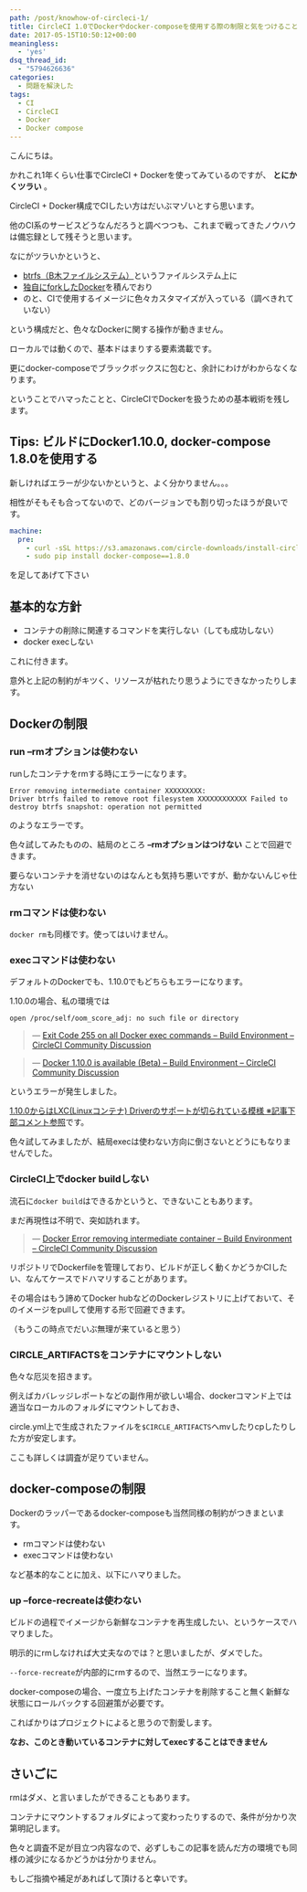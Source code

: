 ```yaml
---
path: /post/knowhow-of-circleci-1/
title: CircleCI 1.0でDockerやdocker-composeを使用する際の制限と気をつけること
date: 2017-05-15T10:50:12+00:00
meaningless:
  - 'yes'
dsq_thread_id:
  - "5794626636"
categories:
  - 問題を解決した
tags:
  - CI
  - CircleCI
  - Docker
  - Docker compose
---
```

こんにちは。
  
かれこれ1年くらい仕事でCircleCI + Dockerを使ってみているのですが、 **とにかくツラい** 。
  
CircleCI + Docker構成でCIしたい方はだいぶマゾいとすら思います。
  
他のCI系のサービスどうなんだろうと調べつつも、これまで戦ってきたノウハウは備忘録として残そうと思います。

なにがツラいかというと、

  * [btrfs（B木ファイルシステム）](https://ja.wikipedia.org/wiki/Btrfs)というファイルシステム上に
  * [独自にforkしたDocker](https://github.com/circleci/docker)を積んでおり
  * のと、CIで使用するイメージに色々カスタマイズが入っている（調べきれていない）

という構成だと、色々なDockerに関する操作が動きません。
  
ローカルでは動くので、基本ドはまりする要素満載です。
  
更にdocker-composeでブラックボックスに包むと、余計にわけがわからなくなります。

ということでハマったことと、CircleCIでDockerを扱うための基本戦術を残します。

<!--more-->

## Tips: ビルドにDocker1.10.0, docker-compose 1.8.0を使用する

新しければエラーが少ないかというと、よく分かりません。。。
  
相性がそもそも合ってないので、どのバージョンでも割り切ったほうが良いです。

```yaml
machine:
  pre:
    - curl -sSL https://s3.amazonaws.com/circle-downloads/install-circleci-docker.sh | bash -s -- 1.10.0
    - sudo pip install docker-compose==1.8.0

```


を足してあげて下さい

基本的な方針
----------------------------------------


  * コンテナの削除に関連するコマンドを実行しない（しても成功しない）
  * docker execしない

これに付きます。
  
意外と上記の制約がキツく、リソースが枯れたり思うようにできなかったりします。

Dockerの制限
----------------------------------------


### run &#8211;rmオプションは使わない

runしたコンテナをrmする時にエラーになります。


```
Error removing intermediate container XXXXXXXXX:
Driver btrfs failed to remove root filesystem XXXXXXXXXXXX Failed to destroy btrfs snapshot: operation not permitted

```


のようなエラーです。
  
色々試してみたものの、結局のところ **&#8211;rmオプションはつけない** ことで回避できます。
  
要らないコンテナを消せないのはなんとも気持ち悪いですが、動かないんじゃ仕方ない

### rmコマンドは使わない

`docker rm`も同様です。使ってはいけません。

### execコマンドは使わない

デフォルトのDockerでも、1.10.0でもどちらもエラーになります。

1.10.0の場合、私の環境では


```
open /proc/self/oom_score_adj: no such file or directory

```


> &mdash; [Exit Code 255 on all Docker exec commands &#8211; Build Environment &#8211; CircleCI Community Discussion](https://discuss.circleci.com/t/exit-code-255-on-all-docker-exec-commands/2506)
    
> &mdash; [Docker 1.10.0 is available (Beta) &#8211; Build Environment &#8211; CircleCI Community Discussion](https://discuss.circleci.com/t/docker-1-10-0-is-available-beta/2100/15)

というエラーが発生しました。

[1.10.0からはLXC(Linuxコンテナ) Driverのサポートが切られている模様 ※記事下部コメント参照](http://qiita.com/sawanoboly/items/c6df7cce870f44ed4aaf)です。
  
色々試してみましたが、結局execは使わない方向に倒さないとどうにもなりませんでした。

### CircleCI上でdocker buildしない

流石に`docker build`はできるかというと、できないこともあります。
  
まだ再現性は不明で、突如訪れます。

> &mdash; [Docker Error removing intermediate container &#8211; Build Environment &#8211; CircleCI Community Discussion](https://discuss.circleci.com/t/docker-error-removing-intermediate-container/70)

リポジトリでDockerfileを管理しており、ビルドが正しく動くかどうかCIしたい、なんてケースでドハマリすることがあります。
  
その場合はもう諦めてDocker hubなどのDockerレジストリに上げておいて、そのイメージをpullして使用する形で回避できます。
  
（もうこの時点でだいぶ無理が来ていると思う）

### CIRCLE_ARTIFACTSをコンテナにマウントしない

色々な厄災を招きます。
  
例えばカバレッジレポートなどの副作用が欲しい場合、dockerコマンド上では適当なローカルのフォルダにマウントしておき、
  
circle.yml上で生成されたファイルを`$CIRCLE_ARTIFACTS`へmvしたりcpしたりした方が安定します。

ここも詳しくは調査が足りていません。

docker-composeの制限
----------------------------------------


Dockerのラッパーであるdocker-composeも当然同様の制約がつきまといます。

  * rmコマンドは使わない
  * execコマンドは使わない

など基本的なことに加え、以下にハマりました。

### up &#8211;force-recreateは使わない

ビルドの過程でイメージから新鮮なコンテナを再生成したい、というケースでハマりました。
  
明示的にrmしなければ大丈夫なのでは？と思いましたが、ダメでした。

`--force-recreate`が内部的にrmするので、当然エラーになります。
  
docker-composeの場合、一度立ち上げたコンテナを削除すること無く新鮮な状態にロールバックする回避策が必要です。
  
こればかりはプロジェクトによると思うので割愛します。
  
**なお、このとき動いているコンテナに対してexecすることはできません**

さいごに
----------------------------------------


rmはダメ、と言いましたができることもあります。
  
コンテナにマウントするフォルダによって変わったりするので、条件が分かり次第明記します。

色々と調査不足が目立つ内容なので、必ずしもこの記事を読んだ方の環境でも同様の減少になるかどうかは分かりません。
  
もしご指摘や補足があればして頂けると幸いです。

<div style="font-size:0px;height:0px;line-height:0px;margin:0;padding:0;clear:both">
</div>